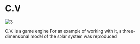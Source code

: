 # C.V

![3](https://user-images.githubusercontent.com/92264452/221425387-1cfc70b3-7ed6-44ed-806d-f71d90ff51c2.png)

C.V. is a game engine
For an example of working with it, a three-dimensional model of the solar system was reproduced
